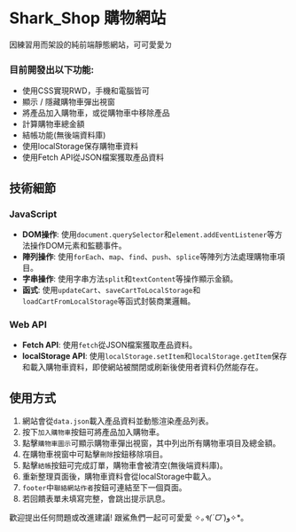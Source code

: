 # Shark_Shop 購物網站

因練習用而架設的純前端靜態網站，可可愛愛ㄉ

### 目前開發出以下功能:
- 使用CSS實現RWD，手機和電腦皆可
- 顯示 / 隱藏購物車彈出視窗
- 將產品加入購物車，或從購物車中移除產品
- 計算購物車總金額
- 結帳功能(無後端資料庫)
- 使用localStorage保存購物車資料
- 使用Fetch API從JSON檔案獲取產品資料

## 技術細節

### JavaScript

- **DOM操作**: 使用`document.querySelector`和`element.addEventListener`等方法操作DOM元素和監聽事件。
- **陣列操作**: 使用`forEach`、`map`、`find`、`push`、`splice`等陣列方法處理購物車項目。
- **字串操作**: 使用字串方法`split`和`textContent`等操作顯示金額。
- **函式**: 使用`updateCart`、`saveCartToLocalStorage`和`loadCartFromLocalStorage`等函式封裝商業邏輯。

### Web API

- **Fetch API**: 使用`fetch`從JSON檔案獲取產品資料。
- **localStorage API**: 使用`localStorage.setItem`和`localStorage.getItem`保存和載入購物車資料，即使網站被關閉或刷新後使用者資料仍然能存在。

## 使用方式

1. 網站會從`data.json`載入產品資料並動態渲染產品列表。
2. 按下`加入購物車`按鈕可將產品加入購物車。
3. 點擊`購物車圖示`可顯示購物車彈出視窗，其中列出所有購物車項目及總金額。
4. 在購物車視窗中可點擊`刪除`按鈕移除項目。
5. 點擊`結帳`按鈕可完成訂單，購物車會被清空(無後端資料庫)。
6. 重新整理頁面後，購物車資料會從localStorage中載入。
7. `footer`中`聯絡網站作者`按鈕可連結至下一個頁面。
8. 若回饋表單未填寫完整，會跳出提示訊息。

歡迎提出任何問題或改進建議!
跟鯊魚們一起可可愛愛 ✧*｡٩(ˊᗜˋ*)و✧*｡
